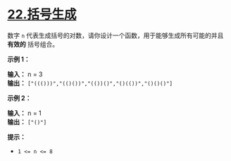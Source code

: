 # [22.括号生成](https://leetcode.cn/problems/generate-parentheses/description)

数字 `n` 代表生成括号的对数，请你设计一个函数，用于能够生成所有可能的并且 **有效的** 括号组合。

**示例 1：**

**输入：** n = 3  
**输出：** `["((()))","(()())","(())()","()(())","()()()"]`

**示例 2：**

**输入：** n = 1  
**输出：** `["()"]`

**提示：**

* `1 <= n <= 8`
